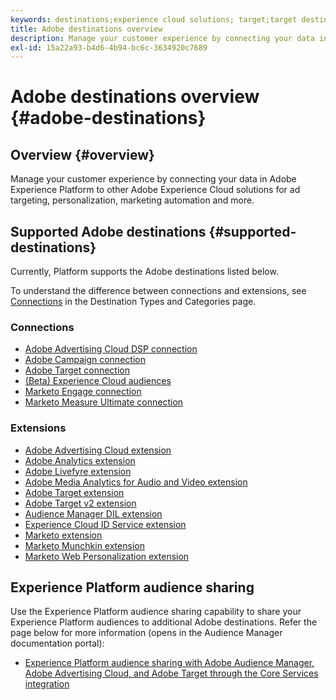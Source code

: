 ```yaml
---
keywords: destinations;experience cloud solutions; target;target destination; ad cloud; advertising cloud; audience manager; adobe target destination; target; audience manager destination;
title: Adobe destinations overview
description: Manage your customer experience by connecting your data in Platform to other Adobe Experience Cloud solutions for ad targeting, personalization, marketing automation and more
exl-id: 15a22a93-b4d6-4b94-bc6c-3634920c7689
---
```

# Adobe destinations overview {#adobe-destinations}

## Overview {#overview}

Manage your customer experience by connecting your data in Adobe Experience Platform to other Adobe Experience Cloud solutions for ad targeting, personalization, marketing automation and more.

## Supported Adobe destinations {#supported-destinations}

Currently, Platform supports the Adobe destinations listed below.

To understand the difference between connections and extensions, see [Connections](../../destination-types.md#connections) in the Destination Types and Categories page.

### Connections

* [Adobe Advertising Cloud DSP connection](/help/destinations/catalog/advertising/adobe-advertising-cloud-connection.md)
* [Adobe Campaign connection](../email-marketing/adobe-campaign.md)
* [Adobe Target connection](/help/destinations/catalog/personalization/adobe-target-connection.md)
* [(Beta) Experience Cloud audiences](/help/destinations/catalog/adobe/experience-cloud-audiences.md)
* [Marketo Engage connection](/help/destinations/catalog/adobe/marketo-engage.md)
* [Marketo Measure Ultimate connection](/help/destinations/catalog/adobe/marketo-measure-ultimate.md)

### Extensions

* [Adobe Advertising Cloud extension](../advertising/adobe-advertising-cloud.md)
* [Adobe Analytics extension](../analytics/adobe-analytics.md)
* [Adobe Livefyre extension](../social/adobe-livefyre.md)
* [Adobe Media Analytics for Audio and Video extension](../analytics/adobe-video-analytics.md)
* [Adobe Target extension](../personalization/adobe-target.md)
* [Adobe Target v2 extension](../personalization/adobe-target-v2.md)
* [Audience Manager DIL extension](../data-management/aam-dil-extension.md)
* [Experience Cloud ID Service extension](../personalization/adobe-ecid.md)
* [Marketo extension](../email/marketo.md)
* [Marketo Munchkin extension](../email/marketo-munchkin.md)
* [Marketo Web Personalization extension](../personalization/marketo-web-personalization.md)

## Experience Platform audience sharing

Use the Experience Platform audience sharing capability to share your Experience Platform audiences to additional Adobe destinations. Refer the page below for more information (opens in the Audience Manager documentation portal):

* [Experience Platform audience sharing with Adobe Audience Manager, Adobe Advertising Cloud, and Adobe Target through the Core Services integration](https://experienceleague.adobe.com/docs/audience-manager/user-guide/implementation-integration-guides/integration-experience-platform/aam-aep-audience-sharing.html)

